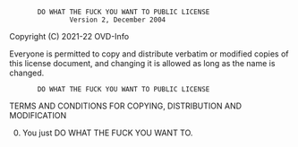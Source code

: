            DO WHAT THE FUCK YOU WANT TO PUBLIC LICENSE
                   Version 2, December 2004

Copyright (C) 2021-22 OVD-Info

Everyone is permitted to copy and distribute verbatim or modified
copies of this license document, and changing it is allowed as long
as the name is changed.

           DO WHAT THE FUCK YOU WANT TO PUBLIC LICENSE
TERMS AND CONDITIONS FOR COPYING, DISTRIBUTION AND MODIFICATION

0. You just DO WHAT THE FUCK YOU WANT TO.
